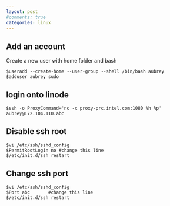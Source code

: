 ```yaml
---
layout: post
#comments: true
categories: linux
---
```


## Add an account
Create a new user with home folder and bash

	$useradd --create-home --user-group --shell /bin/bash aubrey
	$adduser aubrey sudo

## login onto linode
	$ssh -o ProxyCommand='nc -x proxy-prc.intel.com:1080 %h %p' aubrey@172.104.110.abc

## Disable ssh root
	$vi /etc/ssh/sshd_config
	$PermitRootLogin no	#change this line
	$/etc/init.d/ssh restart

## Change ssh port
	$vi /etc/ssh/sshd_config
	$Port abc		#change this line
	$/etc/init.d/ssh restart
